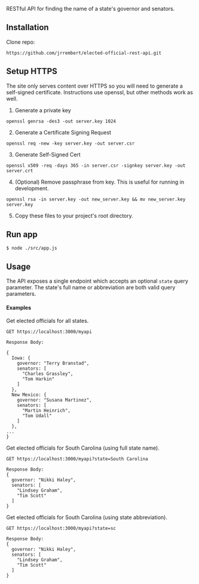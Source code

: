 RESTful API for finding the name of a state's governor and senators.

## Installation

Clone repo:

```
https://github.com/jrrembert/elected-official-rest-api.git
```

## Setup HTTPS

The site only serves content over HTTPS so you will need to generate a self-signed certificate. Instructions use openssl, but other methods work as well.

1. Generate a private key
```
openssl genrsa -des3 -out server.key 1024
```
2. Generate a Certificate Signing Request
```
openssl req -new -key server.key -out server.csr
```
3. Generate Self-Signed Cert
```
openssl x509 -req -days 365 -in server.csr -signkey server.key -out server.crt
```
4. (Optional) Remove passphrase from key. This is useful for running in development.
```
openssl rsa -in server.key -out new_server.key && mv new_server.key server.key
```

5. Copy these files to your project's root directory.

## Run app

```
$ node ./src/app.js
```

## Usage

The API exposes a single endpoint which accepts an optional ```state``` query parameter. The state's full name or abbreviation are both valid query parameters.

#### Examples

Get elected officials for all states.

```
GET https://localhost:3000/myapi

Response Body:

{
  Iowa: {
    governor: "Terry Branstad",
    senators: [
      "Charles Grassley",
      "Tom Harkin"
    ]
  },
  New Mexico: {
    governor: "Susana Martinez",
    senators: [
      "Martin Heinrich",
      "Tom Udall"
    ]
  },
...
}
```

Get elected officials for South Carolina (using full state name).

```
GET https://localhost:3000/myapi?state=South Carolina

Response Body:
{
  governor: "Nikki Haley",
  senators: [
    "Lindsey Graham",
    "Tim Scott"
  ]
}
```

Get elected officials for South Carolina (using state abbreviation).

```
GET https://localhost:3000/myapi?state=sc

Response Body:
{
  governor: "Nikki Haley",
  senators: [
    "Lindsey Graham",
    "Tim Scott"
  ]
}
```
